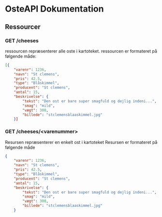 # OsteAPI Dokumentation

## Ressourcer

### GET /cheeses

ressourcen repræsenterer alle oste i kartoteket.
ressourcen er formateret på følgende måde:


```JSON
[{
    "varenr": 1236,
    "navn": "St clemens",
    "pris": 42.5,
    "type": "Blåskimmel",
    "producent": "St clemens",
    "antal": 15, 
    "beskrivelse": {
        "tekst": "Den ost er bare super smagfuld og dejlig indeni...",
        "smag": "mild",
        "vægt": 300,
        "billede": "stclemensblaaskimmel.jpg"
    }]
```

### GET /cheeses/\<varenummer>

Resursen repræsenterer en enkelt ost i kartoteket
Resursen er formateret på følgende måde

```JSON
{
    "varenr": 1236,
    "navn": "St clemens",
    "pris": 42.5,
    "type": "Blåskimmel",
    "producent": "St clemens",
    "antal": 15, 
    "beskrivelse": {
        "tekst": "Den ost er bare super smagfuld og dejlig indeni...",
        "smag": "mild",
        "vægt": 300,
        "billede": "stclemensblaaskimmel.jpg"
    }
```
